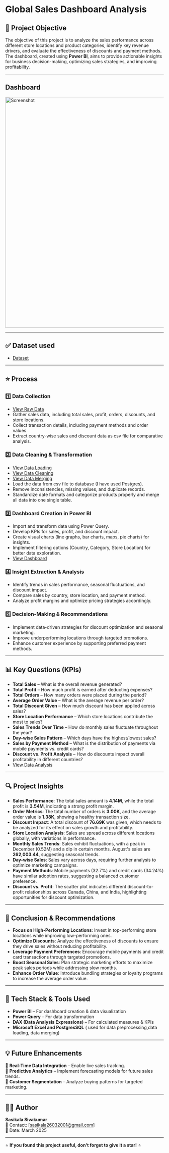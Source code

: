 # Global Sales Dashboard Analysis

## 📌 Project Objective
The objective of this project is to analyze the sales performance across different store locations and product categories, identify key revenue drivers, and evaluate the effectiveness of discounts and payment methods. The dashboard, created using **Power BI**, aims to provide actionable insights for business decision-making, optimizing sales strategies, and improving profitability.  

---

## Dashboard

<img width="731" alt="Screenshot" src="https://github.com/user-attachments/assets/f64f2c5b-e703-4131-b2b8-cf7162a79d5a" />

---

## ✅ Dataset used
- <a href="https://github.com/Sasikala-Sivakumar/Global-Sales-Dashboard/blob/main/Sales_Raw_Data.xlsx">Dataset</a>

---

## ⭐ Process  
### 1️⃣ Data Collection 
- <a href="https://github.com/Sasikala-Sivakumar/Global-Sales-Dashboard/blob/main/Sales_Raw_Data.xlsx">View Raw Data</a>
- Gather sales data, including total sales, profit, orders, discounts, and store locations.  
- Collect transaction details, including payment methods and order values.  
- Extract country-wise sales and discount data as csv file for comparative analysis.  

### 2️⃣ Data Cleaning & Transformation  
- <a href="https://github.com/Sasikala-Sivakumar/Global-Sales-Dashboard/blob/main/Loading_Rawdata_Database.sql">View Data Loading</a>
- <a href="https://github.com/Sasikala-Sivakumar/Global-Sales-Dashboard/blob/main/Data_Cleaning.sql">View Data Cleaning</a>
- <a href="https://github.com/Sasikala-Sivakumar/Global-Sales-Dashboard/blob/main/Data_Merging.sql">View Data Merging</a>
- Load the data from csv file to database (I have used Postgres).  
- Remove inconsistencies, missing values, and duplicate records.  
- Standardize date formats and categorize products properly and merge all data into one single table.  

### 3️⃣ Dashboard Creation in Power BI  
- Import and transform data using Power Query.  
- Develop KPIs for sales, profit, and discount impact.  
- Create visual charts (line graphs, bar charts, maps, pie charts) for insights.  
- Implement filtering options (Country, Category, Store Location) for better data exploration.
- <a href="https://github.com/Sasikala-Sivakumar/Global-Sales-Dashboard/blob/main/Dashboard.pbix">View Dashboard</a> 

### 4️⃣ Insight Extraction & Analysis  
- Identify trends in sales performance, seasonal fluctuations, and discount impact.  
- Compare sales by country, store location, and payment method.  
- Analyze profit margins and optimize pricing strategies accordingly.  

### 5️⃣ Decision-Making & Recommendations  
- Implement data-driven strategies for discount optimization and seasonal marketing.  
- Improve underperforming locations through targeted promotions.  
- Enhance customer experience by supporting preferred payment methods.  

---

## 📊 Key Questions (KPIs)  
- **Total Sales** – What is the overall revenue generated?  
- **Total Profit** – How much profit is earned after deducting expenses?  
- **Total Orders** – How many orders were placed during the period?  
- **Average Order Value** – What is the average revenue per order?  
- **Total Discount Given** – How much discount has been applied across sales?  
- **Store Location Performance** – Which store locations contribute the most to sales?  
- **Sales Trends Over Time** – How do monthly sales fluctuate throughout the year?  
- **Day-wise Sales Pattern** – Which days have the highest/lowest sales?  
- **Sales by Payment Method** – What is the distribution of payments via mobile payments vs. credit cards?  
- **Discount vs. Profit Analysis** – How do discounts impact overall profitability in different countries?
- <a href="https://github.com/Sasikala-Sivakumar/Global-Sales-Dashboard/blob/main/Analyzing_Data.sql">View Data Analysis</a>

---

## 🔍 Project Insights  
 - **Sales Performance**: The total sales amount is **4.14M**, while the total profit is **3.54M**, indicating a strong profit margin.  
 - **Order Metrics**: The total number of orders is **3.00K**, and the average order value is **1.38K**, showing a healthy transaction size.  
 - **Discount Impact**: A total discount of **76.69K** was given, which needs to be analyzed for its effect on sales growth and profitability.  
 - **Store Location Analysis**: Sales are spread across different locations globally, with variations in performance.  
 - **Monthly Sales Trends**: Sales exhibit fluctuations, with a peak in December (0.52M) and a dip in certain months. August's sales are **262,003.44**, suggesting seasonal trends.  
-  **Day-wise Sales**: Sales vary across days, requiring further analysis to optimize marketing campaigns.  
- **Payment Methods**: Mobile payments (32.7%) and credit cards (34.24%) have similar adoption rates, suggesting a balanced customer preference.  
-  **Discount vs. Profit**: The scatter plot indicates different discount-to-profit relationships across Canada, China, and India, highlighting opportunities for discount optimization.  

---

## 📢 Conclusion & Recommendations  
- **Focus on High-Performing Locations**: Invest in top-performing store locations while improving low-performing ones.  
- **Optimize Discounts**: Analyze the effectiveness of discounts to ensure they drive sales without reducing profitability.  
- **Leverage Payment Preferences**: Encourage mobile payments and credit card transactions through targeted promotions.  
- **Boost Seasonal Sales**: Plan strategic marketing efforts to maximize peak sales periods while addressing slow months.  
- **Enhance Order Value**: Introduce bundling strategies or loyalty programs to increase the average order value.  

---

## 🚀 Tech Stack & Tools Used  
- **Power BI** – For dashboard creation & data visualization  
- **Power Query** – For data transformation  
- **DAX (Data Analysis Expressions)** – For calculated measures & KPIs  
- **Microsoft Excel and PostgresSQL** ( used for data preprocessing,data loading, data merging)  

---


## 💡 Future Enhancements  
🔹 **Real-Time Data Integration** – Enable live sales tracking.  
🔹 **Predictive Analytics** – Implement forecasting models for future sales trends.  
🔹 **Customer Segmentation** – Analyze buying patterns for targeted marketing.  

---

## 👨‍💻 Author  
**Sasikala Sivakumar**  
📧 Contact: [sasikala26032001@gmail.com]  
📅 Date: March 2025  

---

⭐ **If you found this project useful, don't forget to give it a star!** ⭐
